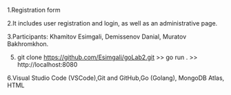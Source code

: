 1.Registration form

2.It includes user registration and login, as well as an administrative page.

3.Participants: Khamitov Esimgali, Demissenov Danial, Muratov Bakhromkhon.

5. git clone https://github.com/Esimgali/goLab2.git  >> go run . >> http://localhost:8080

6.Visual Studio Code (VSCode),Git and GitHub,Go (Golang), MongoDB Atlas, HTML
